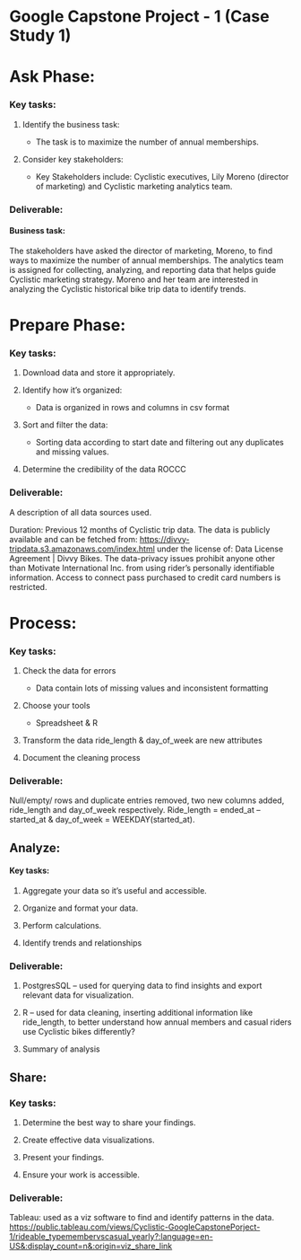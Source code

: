 # Google Capstone Project - 1 (Case Study 1) 

# Ask Phase:
	
  ### Key tasks:
1.  Identify the business task:

    - The task is to maximize the number of annual memberships.

2. Consider key stakeholders:
   
   - Key Stakeholders include: Cyclistic executives, Lily Moreno (director of marketing) and Cyclistic marketing analytics team.

### Deliverable:
   #### Business task: 
The stakeholders have asked the director of marketing, Moreno, to find ways to maximize the number of annual memberships. The analytics team is assigned for collecting,         analyzing, and reporting data that helps guide Cyclistic marketing strategy. Moreno and her team are interested in analyzing the Cyclistic historical bike trip data to           identify trends.

# Prepare Phase:
	
  ### Key tasks:
1.  Download data and store it appropriately.
  
2.  Identify how it’s organized:
  
    - Data is organized in rows and columns in csv format
  	
3.  Sort and filter the data:
  
    - Sorting data according to start date and filtering out any duplicates and missing values.
  
4.  Determine the credibility of the data ROCCC
	
### Deliverable: 
 A description of all data sources used.
      
Duration: Previous 12 months of Cyclistic trip data.
The data is publicly available and can be fetched from: https://divvy-tripdata.s3.amazonaws.com/index.html under the license of: Data License Agreement | Divvy Bikes.           The data-privacy issues prohibit anyone other than Motivate International Inc. from using rider’s personally identifiable information. Access to connect pass purchased           to credit card numbers is restricted.  

# Process:

  ### Key tasks:
1.  Check the data for errors
   
    - Data contain lots of missing values and inconsistent formatting
  
2.  Choose your tools
  
    - Spreadsheet & R
  
3.  Transform the data ride_length & day_of_week are new attributes
  
4.  Document the cleaning process

### Deliverable:
Null/empty/ rows and duplicate entries removed, two new columns added, ride_length and day_of_week respectively. Ride_length = ended_at  –  started_at  & day_of_week =           WEEKDAY(started_at).

## Analyze:
#### Key tasks:
 1.    Aggregate your data so it’s useful and accessible.
 
 2.    Organize and format your data.
 
 3.    Perform calculations.
 
 4.    Identify trends and relationships 

### Deliverable:
	
1.	PostgresSQL – used for querying data to find insights and export relevant data for visualization.

3.	R – used for data cleaning, inserting additional information like ride_length, to better understand how annual members and casual riders use Cyclistic bikes differently?	
4.	Summary of analysis

	 	   
## Share:
### Key tasks:
1. Determine the best way to share your findings. 

2. Create effective data visualizations. 

3. Present your findings. 

4. Ensure your work is accessible. 

### Deliverable:
Tableau: used as a viz software to find and identify patterns in the data.
https://public.tableau.com/views/Cyclistic-GoogleCapstonePorject-1/rideable_typemembervscasual_yearly?:language=en-US&:display_count=n&:origin=viz_share_link

